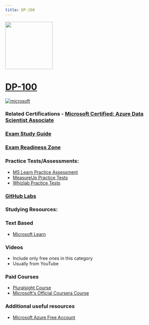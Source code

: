 ```yaml
---
title: DP-100
---
```


<img src="/dp-100.png" width="150" height="150">

# [DP-100](https://learn.microsoft.com/certifications/exams/dp-100)


<a href='https://learn.microsoft.com/en-us/certifications/browse/?type=role-based&levels=intermediate' target="_blank"><img alt='microsoft' src='https://img.shields.io/badge/associate-100000?style=for-the-badge&logo=microsoft&logoColor=white&labelColor=0078D4&color=212221'/></a> 

### Related Certifications - [Microsoft Certified: Azure Data Scientist Associate](https://learn.microsoft.com/en-us/certifications/azure-data-scientist)

### [Exam Study Guide](https://aka.ms/dp100-studyguide)
### [Exam Readiness Zone](https://learn.microsoft.com/en-us/shows/exam-readiness-zone/preparing-for-dp-100-design-and-prepare-a-machine-learning-solution-1-of-4/)

### Practice Tests/Assessments:
- [MS Learn Practice Assessment](https://learn.microsoft.com/certifications/exams/dp-100/practice/assessment?assessment-type=practice&assessmentId=62)
- [MeasureUp Practice Tests](https://www.measureup.com/microsoft-practice-test-dp-100-designing-and-implementing-a-data-science-solution-on-azure.html)
- [Whizlab Practice Tests](https://www.whizlabs.com/microsoft-azure-certification-dp-100/)

### [GitHub Labs](https://aka.ms/dp100labs)

### Studying Resources:

### Text Based
- [Microsoft Learn](https://learn.microsoft.com/certifications/exams/dp-100)

### Videos
- Include only free ones in this category
- Usually from YouTube

### Paid Courses
- [Pluralsight Course](https://www.pluralsight.com/paths/microsoft-exam-dp-100-designing-and-implementing-a-data-science-solution-on-azure)
- [Microsoft's Official Coursera Course](https://www.coursera.org/professional-certificates/azure-data-scientist)
### Additional useful resources
- [Microsoft Azure Free Account](https://azure.microsoft.com/en-us/offers/ms-azr-0044p)
